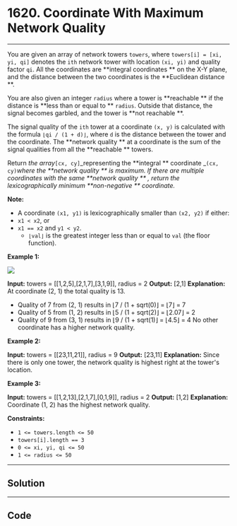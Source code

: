 # 1620. Coordinate With Maximum Network Quality

---

You are given an array of network towers `towers`, where `towers[i] = [xi, yi, qi]` denotes the `ith` network tower with location `(xi, yi)` and quality factor `qi`. All the coordinates are **integral coordinates ** on the X-Y plane, and the distance between the two coordinates is the **Euclidean distance **.

You are also given an integer `radius` where a tower is **reachable ** if the distance is **less than or equal to ** `radius`. Outside that distance, the signal becomes garbled, and the tower is **not reachable **.

The signal quality of the `ith` tower at a coordinate `(x, y)` is calculated with the formula `⌊qi / (1 + d)⌋`, where `d` is the distance between the tower and the coordinate. The **network quality ** at a coordinate is the sum of the signal qualities from all the **reachable ** towers.

Return _the array_`[cx, cy]`_representing the **integral ** coordinate _`(cx, cy)`_where the **network quality ** is maximum. If there are multiple coordinates with the same **network quality ** , return the lexicographically minimum **non-negative ** coordinate._

**Note:**

  * A coordinate `(x1, y1)` is lexicographically smaller than `(x2, y2)` if either: 
* `x1 < x2`, or
* `x1 == x2` and `y1 < y2`.
  * `⌊val⌋` is the greatest integer less than or equal to `val` (the floor function).



 

**Example 1:**

![](https://assets.leetcode.com/uploads/2020/09/22/untitled-diagram.png)


**Input:** towers = [[1,2,5],[2,1,7],[3,1,9]], radius = 2
**Output:** [2,1]
**Explanation:** At coordinate (2, 1) the total quality is 13.
- Quality of 7 from (2, 1) results in ⌊7 / (1 + sqrt(0)⌋ = ⌊7⌋ = 7
- Quality of 5 from (1, 2) results in ⌊5 / (1 + sqrt(2)⌋ = ⌊2.07⌋ = 2
- Quality of 9 from (3, 1) results in ⌊9 / (1 + sqrt(1)⌋ = ⌊4.5⌋ = 4
No other coordinate has a higher network quality.

**Example 2:**


**Input:** towers = [[23,11,21]], radius = 9
**Output:** [23,11]
**Explanation:** Since there is only one tower, the network quality is highest right at the tower's location.


**Example 3:**


**Input:** towers = [[1,2,13],[2,1,7],[0,1,9]], radius = 2
**Output:** [1,2]
**Explanation:** Coordinate (1, 2) has the highest network quality.


 

**Constraints:**

  * `1 <= towers.length <= 50`
  * `towers[i].length == 3`
  * `0 <= xi, yi, qi <= 50`
  * `1 <= radius <= 50`

---

## Solution



---

## Code
```python


```
